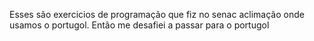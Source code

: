 Esses são exercicios de programação que fiz no senac aclimação onde usamos o portugol. Então me desafiei a passar para o portugol